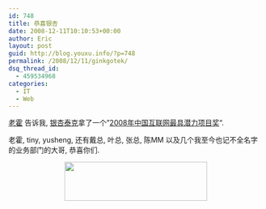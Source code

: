 ```yaml
---
id: 748
title: 恭喜银杏
date: 2008-12-11T10:10:53+00:00
author: Eric
layout: post
guid: http://blog.youxu.info/?p=748
permalink: /2008/12/11/ginkgotek/
dsq_thread_id:
  - 459534968
categories:
  - IT
  - Web
---
```

[老霍](http://blog.devep.net/virushuo/) 告诉我, [银杏泰克](http://www.ginkgotek.com/)拿了一个&#8221;[2008年中国互联网最具潜力项目奖](http://www.ccw.com.cn/itlianghui/htm2008/20081207_557259.shtml)&#8220;.

老霍, tiny, yusheng, 还有戴总, 叶总, 张总, 陈MM 以及几个我至今也记不全名字的业务部门的大哥, 恭喜你们.

<p style="text-align: center;">
  <a href="http://www.ginkgotek.com/"><img class="aligncenter" title="logo" src="http://www.ginkgotek.com/styles/images/logo.png" alt="" width="282" height="77" /></a>
</p>